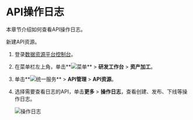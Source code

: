 # API操作日志

本章节介绍如何查看API操作日志。

新建API资源。

1.  登录[数据资源平台控制台](https://dataq.console.aliyun.com)。

2.  在菜单栏左上角，单击**![菜单](https://static-aliyun-doc.oss-accelerate.aliyuncs.com/assets/img/zh-CN/6504337061/p188771.png)** \> **研发工作台** \> **资产加工**。

3.  单击**![统一服务](https://static-aliyun-doc.oss-accelerate.aliyuncs.com/assets/img/zh-CN/0702579161/p268584.png)** \> **API管理** \> **API资源**。

4.  选择需要查看日志的API，单击**更多** \> **操作日志**，查看创建、发布、下线等操作日志。

    ![操作日志](https://static-aliyun-doc.oss-accelerate.aliyuncs.com/assets/img/zh-CN/1609169951/p140835.png)


